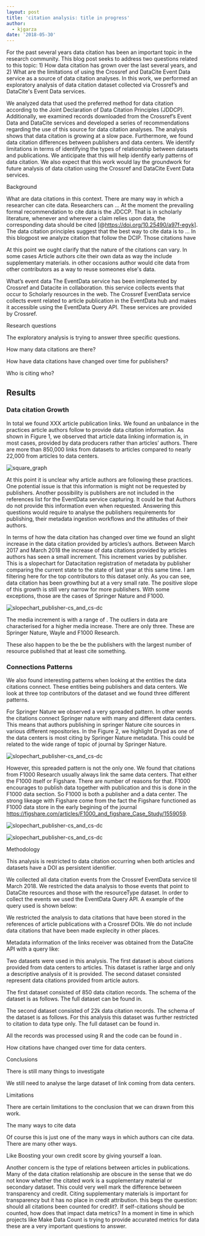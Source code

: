 ```yaml
---
layout: post
title: 'citation analysis: title in progress'
author:
  - kjgarza
date: '2018-05-30'
---
```


For the past several years data citation has been an important topic in the research community. This blog post seeks to address two questions related to this topic: 1) How data citation has grown over the last several years, and 2) What are the limitations of using the Crossref and DataCite Event Data service as a source of data citation analyses. In this work, we performed an exploratory analysis of data citation dataset collected via Crossref’s and DataCite's Event Data services. 

We analyzed data that used the preferred method for data citation according to the Joint Declaration of Data Citation Principles (JDDCP). Additionally, we examined records downloaded from the Crossref’s Event Data and DataCite services and developed a series of recommendations regarding the use of this source for data citation analyses. The analysis shows that data citation is growing at a slow pace. Furthermore, we found data citation differences between publishers and data centers. We identify limitations in terms of identifying the types of relationship between datasets and publications. We anticipate that this will help identify early patterns of data citation. We also expect that this work would lay the groundwork for future analysis of data citation using the Crossref and DataCite Event Data services.


Background 

What are data citations in this context. There are many way in which a researcher can cite data. Researchers can ... At the moment the prevailing formal recommendation to cite data is the JDCCP.  That is in scholarly literature, whenever and wherever a claim relies upon data, the corresponding data should be cited [@https://doi.org/10.25490/a97f-egyk]. The data citation principles suggest that the best way to cite data is to ... In this blogpost we analyze citation that follow the DCIP. Those citations have 

At this point we ought clarify that the nature of the citations can vary. In some cases Article authors cite their own data as way the include supplementary materials. in other occasions author would cite data from other contributors as a way to reuse someones else's data. 

What’s event data 
The EventData service has been implemented by Crossref and Datacite in collaboration. this service collects events that occur to Scholarly resources in the web. The Crossref EventData service collects event related to article publication in the EventData hub and makes it accessible using the EventData Query API. These services are provided by Crossref.



Research questions

The exploratory analysis is trying to  answer three specific questions. 

How many data citations are there? 

How have data citations have changed over time for publishers? 

Who is citing who? 



## Results

### Data citation Growth 

In total we found XXX article publication links. We found an unbalance in the practices article authors follow to provide data citation information. As shown in Figure 1, we observed that article data linking information is, in most cases, provided by data producers rather than articles’ authors. There are more than 850,000 links from datasets to articles compared to nearly 22,000 from articles to data centers. 

![square_graph](../images/2018/04/total_links.png) 

At this point it is unclear why article authors are following these practices. One potential issue is that this information is might not be requested by publishers. Another possibility is  publishers are not included in the references list for the EventData service capturing.  It could be that Authors do not provide this information even when requested. Answering this questions would require to analyse the publishers requirements for publishing, their metadata ingestion workflows and the attitudes of their authors.  

In terms of how the data citation has changed over time we found an slight increase in the data citation provided by articles’s authors. Between March 2017 and March 2018 the increase of data citations provided by articles authors has seen a small increment. This increment varies by publisher. This is a slopechart for Datacitation registration of metadata by publisher comparing the current state to the state of last year at this same time. I am filtering here for the top contributors to this dataset only. As you can see, data citation has been growthing but at a very small rate. The positive slope of this growth is still very narrow for more publishers. With some exceptions, those are the cases of Springer Nature and F1000. 

![slopechart_publisher-cs_and_cs-dc](../images/2018/04/slope_publishers.png)


The media increment is  with a range of . The outliers in data are characterised for a higher media increase. There are only three. These are Springer Nature, Wayle and F1000 Research.  

These also happen to be the be the publishers with the largest number of resource published that at least cite something.


### Connections Patterns 

We also found interesting patterns when looking at the entities the data citations connect. These entities being publishers and data centers. We look at three top contributors of the dataset and we found three different patterns. 

For Springer Nature we observed a very spreaded  pattern. In other words the citations connect Springer nature with many and different data centers. This means that authors publishing in springer Nature cite sources in various different repositories. In the Figure 2, we highlight Dryad as one of the data centers is most citing by Springer Nature metadata. This could be related to the wide range of topic of journal by Springer Nature. 

![slopechart_publisher-cs_and_cs-dc](../images/2018/04/springer_nature.png)

However, this spreaded pattern is not the only one. We found that citations from F1000 Research usually always link the same data centers. That either the F1000 itself or Figshare. There are number of reasons for that. F1000 encourages to publish data together with publication and this is done in the F1000 data section. So F1000 is both a publisher and a data center. The strong likeage with Figshare come from the fact the Figshare functioned as F1000 data store in the early begining of the journal https://figshare.com/articles/F1000_and_figshare_Case_Study/1559059.



![slopechart_publisher-cs_and_cs-dc](../images/2018/04/f1000.png)

![slopechart_publisher-cs_and_cs-dc](../images/2018/04/wiley.png)






Methodology 

This analysis is restricted to data citation occurring when both articles and datasets have a DOI as persistent identifier.

We collected all data citation events from the Crossref EventData service til March 2018. We restricted the data analysis to those events that point to DataCite resources and those with the resourceType dataset. In order to collect the events we used the EventData Query API. A example of the query used is shown below:

>

We restricted the analysis to data citations that have been stored in the references of article publications with a Crossref DOIs. We do not include data citations that have been made explecity in other places. 

Metadata information of the links receiver was obtained from the DataCite API with a query like:

>

Two datasets were used in this analysis. The first dataset is about ciations provided from data centers to articles. This dataset is rather large and only a descriptive analysis of it is provided. The second dataset consisted represent data citations provided from article autors. 

The first dataset consisted of 850 data citation records. The schema of the dataset is as follows. The full dataset can be found in.

The second dataset consisted of 22k data citation records. The schema of the dataset is as follows. For this analysis this dataset was further restricted to citation to data type only. The full dataset can be found in.

All the records was processed using R and the code can be found in . 






How citations have changed over time for data centers.








Conclusions


There is still many things to investigate

We still need to analyse the large dataset of link coming from data centers.


Limitations 


There are certain limitations to the conclusion that we can drawn from this work.


The many ways to cite data


Of course this is just one of the many ways in which authors can cite data. There are many other ways.


Like Boosting your own credit score by giving yourself a loan.

Another concern is the type of relations between articles in publications. Many of the data citation relationship are obscure in the sense that we do not know whether the citated work is a supplementary material or secondary dataset. This could very well mark the difference between transparency and credit. Citing supplementary materials is important for transparency but it has no place in credit attribution. this begs the question: should all citations been counted for credit?. If self-citations should be counted, how does that impact data metrics? In a moment in time in which projects like Make Data Count is trying to provide accurated metrics for data these are a very important questions to answer. 


